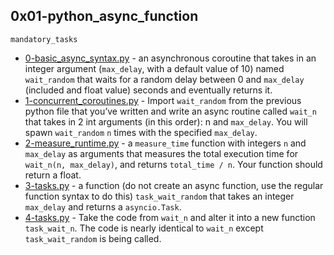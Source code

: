 ## 0x01-python_async_function

`mandatory_tasks`

* [0-basic_async_syntax.py]() -  an asynchronous coroutine that takes in an integer argument (`max_delay`, with a default value of 10) named `wait_random` that waits for a random delay between 0 and `max_delay` (included and float value) seconds and eventually returns it.
* [1-concurrent_coroutines.py]() - Import `wait_random` from the previous python file that you’ve written and write an async routine called `wait_n` that takes in 2 int arguments (in this order): n and `max_delay`. You will spawn `wait_random` `n` times with the specified `max_delay`.
* [2-measure_runtime.py]() - a `measure_time` function with integers `n` and `max_delay` as arguments that measures the total execution time for `wait_n(n, max_delay)`, and returns `total_time / n`. Your function should return a float.
* [3-tasks.py]() -  a function (do not create an async function, use the regular function syntax to do this) `task_wait_random` that takes an integer `max_delay` and returns a `asyncio.Task`.
* [4-tasks.py]() - Take the code from `wait_n` and alter it into a new function `task_wait_n`. The code is nearly identical to `wait_n` except `task_wait_random` is being called.
